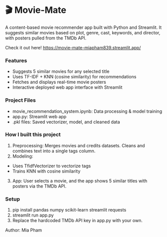 # 🎬 Movie-Mate #

A content-based movie recommender app built with Python and Streamlit. It suggests similar movies based on plot, genre, cast, keywords, and director, with posters pulled from the TMDb API.

Check it out here!
https://movie-mate-miapham839.streamlit.app/


### **Features** ##
- Suggests 5 similar movies for any selected title
- Uses TF-IDF + KNN (cosine similarity) for recommendations
- Fetches and displays real-time movie posters
- Interactive deployed web app interface with Streamlit


### **Project Files** ###
- movie_recommendation_system.ipynb: Data processing & model training
- app.py: Streamlit web app
- .pkl files: Saved vectorizer, model, and cleaned data


### **How I built this project** ###
1. Preprocessing: Merges movies and credits datasets. Cleans and combines text into a single tags column.
2. Modeling:
- Uses TfidfVectorizer to vectorize tags
- Trains KNN with cosine similarity
3. App: User selects a movie, and the app shows 5 similar titles with posters via the TMDb API.


### **Setup** ###
1. pip install pandas numpy scikit-learn streamlit requests
2. streamlit run app.py
3. Replace the hardcoded TMDb API key in app.py with your own.




Author: Mia Pham


